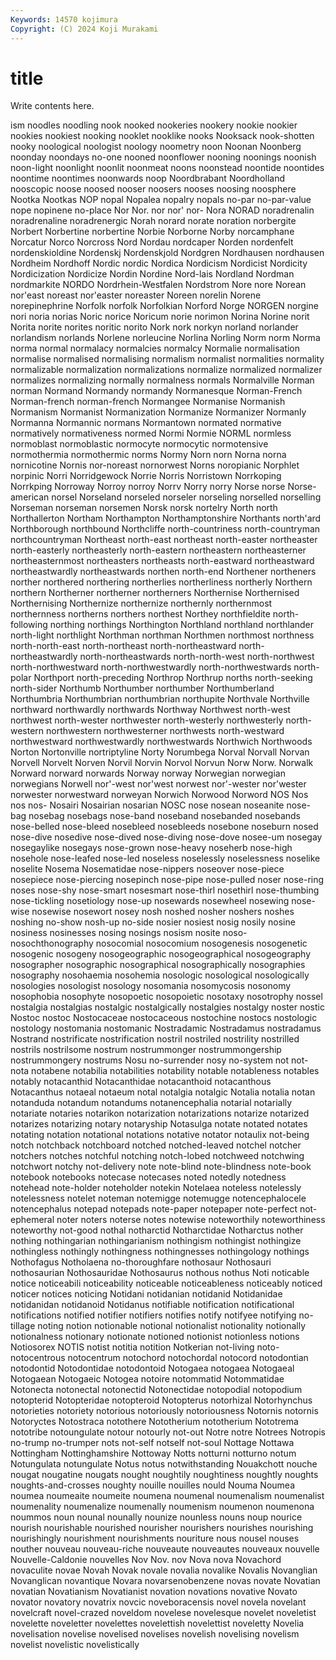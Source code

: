```yaml
---
Keywords: 14570 kojimura
Copyright: (C) 2024 Koji Murakami
---
```


# title

Write contents here.



ism
noodles noodling nook nooked nookeries nookery nookie nookier nookies nookiest
nooking nooklet nooklike nooks Nooksack nook-shotten nooky noological noologist noology
noometry noon Noonan Noonberg noonday noondays no-one nooned noonflower nooning
noonings noonish noon-light noonlight noonlit noonmeat noons noonstead noontide noontides
noontime noontimes noonwards noop Noordbrabant Noordholland nooscopic noose noosed nooser
noosers nooses noosing noosphere Nootka Nootkas NOP nopal Nopalea nopalry
nopals no-par no-par-value nope nopinene no-place Nor Nor. nor nor'
nor- Nora NORAD noradrenalin noradrenaline noradrenergic Norah norard norate noration
norbergite Norbert Norbertine norbertine Norbie Norborne Norby norcamphane Norcatur Norco
Norcross Nord Nordau nordcaper Norden nordenfelt nordenskioldine Nordenskj Nordenskjold Nordgren
Nordhausen nordhausen Nordheim Nordhoff Nordic nordic Nordica Nordicism Nordicist Nordicity
Nordicization Nordicize Nordin Nordine Nord-lais Nordland Nordman nordmarkite NORDO Nordrhein-Westfalen
Nordstrom Nore nore Norean nor'east noreast nor'easter noreaster Noreen norelin
Norene norepinephrine Norfolk norfolk Norfolkian Norford Norge NORGEN norgine nori
noria norias Noric norice Noricum norie norimon Norina Norine norit
Norita norite norites noritic norito Nork nork norkyn norland norlander
norlandism norlands Norlene norleucine Norlina Norling Norm norm Norma norma
normal normalacy normalcies normalcy Normalie normalisation normalise normalised normalising normalism
normalist normalities normality normalizable normalization normalizations normalize normalized normalizer normalizes
normalizing normally normalness normals Normalville Norman norman Normand Normandy normandy
Normanesque Norman-French Norman-french norman-french Normangee Normanise Normanish Normanism Normanist Normanization
Normanize Normanizer Normanly Normanna Normannic normans Normantown normated normative normatively
normativeness normed Normi Normie NORML normless normoblast normoblastic normocyte normocytic
normotensive normothermia normothermic norms Normy Norn norn Norna norna nornicotine
Nornis nor-noreast nornorwest Norns noropianic Norphlet norpinic Norri Norridgewock Norrie
Norris Norristown Norrkoping Norrkping Norroway Norroy norroy Norrv Norry norry
Norse norse Norse-american norsel Norseland norseled norseler norseling norselled norselling
Norseman norseman norsemen Norsk norsk nortelry North north Northallerton Northam
Northampton Northamptonshire Northants north'ard Northborough northbound Northcliffe north-countriness north-countryman northcountryman
Northeast north-east northeast north-easter northeaster north-easterly northeasterly north-eastern northeastern northeasterner
northeasternmost northeasters northeasts north-eastward northeastward northeastwardly northeastwards northen north-end Northener
northeners norther northered northering northerlies northerliness northerly Northern northern Northerner
northerner northerners Northernise Northernised Northernising Northernize northernize northernly northernmost northernness
northerns northers northest Northey northfieldite north-following northing northings Northington Northland
northland northlander north-light northlight Northman northman Northmen northmost northness north-north-east
north-northeast north-northeastward north-northeastwardly north-northeastwards north-north-west north-northwest north-northwestward north-northwestwardly north-northwestwards north-polar
Northport north-preceding Northrop Northrup norths north-seeking north-sider Northumb Northumber northumber
Northumberland Northumbria Northumbrian northumbrian northupite Northvale Northville northward northwardly northwards
Northway Northwest north-west northwest north-wester northwester north-westerly northwesterly north-western northwestern
northwesterner northwests north-westward northwestward northwestwardly northwestwards Northwich Northwoods Norton Nortonville
nortriptyline Norty Norumbega Norval Norvall Norvan Norvell Norvelt Norven Norvil
Norvin Norvol Norvun Norw Norw. Norwalk Norward norward norwards Norway
norway Norwegian norwegian norwegians Norwell nor'-west nor'west norwest nor'-wester nor'wester
norwester norwestward norweyan Norwich Norwood Norword NOS Nos nos nos-
Nosairi Nosairian nosarian NOSC nose nosean noseanite nose-bag nosebag nosebags
nose-band noseband nosebanded nosebands nose-belled nose-bleed nosebleed nosebleeds nosebone noseburn
nosed nose-dive nosedive nose-dived nose-diving nose-dove nosee-um nosegay nosegaylike nosegays
nose-grown nose-heavy noseherb nose-high nosehole nose-leafed nose-led noseless noselessly noselessness
noselike noselite Nosema Nosematidae nose-nippers noseover nose-piece nosepiece nose-piercing nosepinch
nose-pipe nose-pulled noser nose-ring noses nose-shy nose-smart nosesmart nose-thirl nosethirl
nose-thumbing nose-tickling nosetiology nose-up nosewards nosewheel nosewing nose-wise nosewise nosewort
nosey nosh noshed nosher noshers noshes noshing no-show nosh-up no-side
nosier nosiest nosig nosily nosine nosiness nosinesses nosing nosings nosism
nosite noso- nosochthonography nosocomial nosocomium nosogenesis nosogenetic nosogenic nosogeny nosogeographic
nosogeographical nosogeography nosographer nosographic nosographical nosographically nosographies nosography nosohaemia nosohemia
nosologic nosological nosologically nosologies nosologist nosology nosomania nosomycosis nosonomy nosophobia
nosophyte nosopoetic nosopoietic nosotaxy nosotrophy nossel nostalgia nostalgias nostalgic nostalgically
nostalgies nostalgy noster nostic Nostoc nostoc Nostocaceae nostocaceous nostochine nostocs
nostologic nostology nostomania nostomanic Nostradamic Nostradamus nostradamus Nostrand nostrificate nostrification
nostril nostriled nostrility nostrilled nostrils nostrilsome nostrum nostrummonger nostrummongership nostrummongery
nostrums Nosu no-surrender nosy no-system not not- nota notabene notabilia
notabilities notability notable notableness notables notably notacanthid Notacanthidae notacanthoid notacanthous
Notacanthus notaeal notaeum notal notalgia notalgic Notalia notalia notan notanduda
notandum notandums notanencephalia notarial notarially notariate notaries notarikon notarization notarizations
notarize notarized notarizes notarizing notary notaryship Notasulga notate notated notates
notating notation notational notations notative notator notaulix not-being notch notchback
notchboard notched notched-leaved notchel notcher notchers notches notchful notching notch-lobed
notchweed notchwing notchwort notchy not-delivery note note-blind note-blindness note-book notebook
notebooks notecase notecases noted notedly notedness notehead note-holder noteholder notekin
Notelaea noteless notelessly notelessness notelet noteman notemigge notemugge notencephalocele notencephalus
notepad notepads note-paper notepaper note-perfect not-ephemeral noter noters noterse notes
notewise noteworthily noteworthiness noteworthy not-good nothal notharctid Notharctidae Notharctus nother
nothing nothingarian nothingarianism nothingism nothingist nothingize nothingless nothingly nothingness nothingnesses
nothingology nothings Nothofagus Notholaena no-thoroughfare nothosaur Nothosauri nothosaurian Nothosauridae Nothosaurus
nothous nothus Noti noticable notice noticeabili noticeability noticeable noticeableness noticeably
noticed noticer notices noticing Notidani notidanian notidanid Notidanidae notidanidan notidanoid
Notidanus notifiable notification notificational notifications notified notifier notifiers notifies notify
notifyee notifying no-tillage noting notion notionable notional notionalist notionality notionally
notionalness notionary notionate notioned notionist notionless notions Notiosorex NOTIS notist
notitia notition Notkerian not-living noto- notocentrous notocentrum notochord notochordal notocord
notodontian notodontid Notodontidae notodontoid Notogaea notogaea Notogaeal Notogaean Notogaeic Notogea
notoire notommatid Notommatidae Notonecta notonectal notonectid Notonectidae notopodial notopodium notopterid
Notopteridae notopteroid Notopterus notorhizal Notorhynchus notorieties notoriety notorious notoriously notoriousness
Notornis notornis Notoryctes Notostraca notothere Nototherium nototherium Nototrema nototribe notoungulate
notour notourly not-out Notre notre Notrees Notropis no-trump no-trumper nots
not-self notself not-soul Nottage Nottawa Nottingham Nottinghamshire Nottoway Notts notturni
notturno notum Notungulata notungulate Notus notus notwithstanding Nouakchott nouche nougat
nougatine nougats nought noughtily noughtiness noughtly noughts noughts-and-crosses noughty nouille
nouilles nould Nouma Noumea noumea noumeaite noumeite noumena noumenal noumenalism
noumenalist noumenality noumenalize noumenally noumenism noumenon noumenona noummos noun nounal
nounally nounize nounless nouns noup nourice nourish nourishable nourished nourisher
nourishers nourishes nourishing nourishingly nourishment nourishments nouriture nous nousel nouses
nouther nouveau nouveau-riche nouveaute nouveautes nouveaux nouvelle Nouvelle-Caldonie nouvelles Nov
Nov. nov Nova nova Novachord novaculite novae Novah Novak novale
novalia novalike Novalis Novanglian Novanglican novantique Novara novarsenobenzene novas novate
Novatian novatian Novatianism Novatianist novation novations novative Novato novator novatory
novatrix novcic noveboracensis novel novela novelant novelcraft novel-crazed noveldom novelese
novelesque novelet noveletist novelette noveletter novelettes novelettish novelettist noveletty Novelia
novelisation novelise novelised novelises novelish novelising novelism novelist novelistic novelistically
